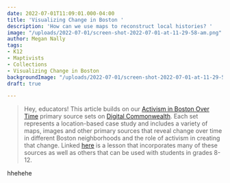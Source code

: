 ```yaml
---
date: 2022-07-01T11:09:01.000-04:00
title: 'Visualizing Change in Boston '
description: 'How can we use maps to reconstruct local histories? '
image: "/uploads/2022-07-01/screen-shot-2022-07-01-at-11-29-58-am.png"
author: Megan Nally
tags:
- K12
- Maptivists
- Collections
- Visualizing Change in Boston
backgroundImage: "/uploads/2022-07-01/screen-shot-2022-07-01-at-11-29-58-am.png"
draft: true

---
```

> Hey, educators! This article builds on our [Activism in Boston Over Time](https://www.digitalcommonwealth.org/for_educators/primary_source_sets/activism_in_boston_over_time) primary source sets on [Digital Commonwealth](https://www.digitalcommonwealth.org/). Each set represents a location-based case study and includes a variety of maps, images and other primary sources that reveal change over time in different Boston neighborhoods and the role of activism in creating that change. Linked [here](https://docs.google.com/presentation/d/1PUi7o35Y-6EPGe0dOq8wi9jmj5C78Md7qrLn6ZVoIOE/edit#slide=id.p) is a lesson that incorporates many of these sources as well as others that can be used with students in grades 8-12. 

hhehehe